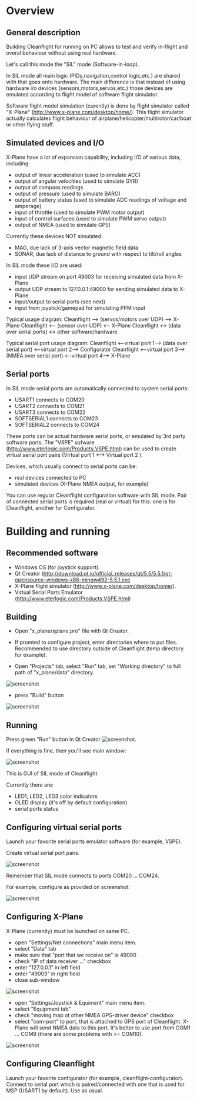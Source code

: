 Overview
=================

General description
------------------------

Building Cleanflight for running on PC allows to test
and verify in-flight and overal behaviour without
using real hardware.

Let's call this mode the "SIL" mode (Software-in-loop).

In SIL mode all main logic (PIDs,navigation,control logic,etc.)
are shared with that goes onto hardware. The main difference is that 
instead of using hardware i/o devices (sensors,motors,servos,etc.)
those devices are emulated according to flight model of
software flight simulator.

Software flight model simulation (curently) is done by flight simulator
called "X-Plane" (http://www.x-plane.com/desktop/home/).
This flight simulator actually calculates flight behaviour of
airplane/helicopter/multirotor/car/boat or other flying stuff.


Simulated devices and I/O
------------------------
X-Plane have a lot of expansion capability, including I/O of various data, including:
- output of linear acceleration (used to simulate ACC)
- output of angular velocities  (used to simulate GYR)
- output of compass readings
- output of pressure            (used to simulate BARO)
- output of battery status      (used to simulate ADC readings of voltage and amperage)
- input  of throttle            (used to simulate PWM motor output)
- input  of control surfaces    (used to simulate PWM servo output)
- output of NMEA                (used to simulate GPS)

Currently these devices NOT simulated:
- MAG, due lack of 3-axis vector magnetic field data
- SONAR, due lack of distance to ground with respect to tilt/roll angles

In SIL mode these I/O are used:
- input  UDP stream on port 49003 for receiving simulated data from X-Plane
- output UDP stream to 127.0.0.1:49000 for sending simulated data to X-Plane
- input/output to serial ports (see next)
- input from joystick/gamepad for simulating PPM input


Typical usage diagram:
Cleanflight  --> (servos/motors over UDP) --> X-Plane
Cleanflight  <-- (sensor over UDP)        <-- X-Plane
Cleanflight  <-> (data over serial ports) <-> other software/hardware

Typical serial port usage diagram:
Cleanflight  <--virtual port 1-->  (data over serial port)  <--virtual port 2-->  Configurator
Cleanflight  <--virtual port 3-->  (NMEA over serial port)  <--virtual port 4-->  X-Plane



Serial ports
------------------------
In SIL mode serial ports are automatically connected to system serial ports:
- USART1      connects to COM20
- USART2      connects to COM21
- USART3      connects to COM22
- SOFTSERIAL1 connects to COM23
- SOFTSERIAL2 connects to COM24

These ports can be actual hardware serial ports, or emulated by 3rd party software ports.
The "VSPE" sofware (http://www.eterlogic.com/Products.VSPE.html) can be used to create virtual
serial port pairs (Virtual port 1 <--> Virtual port 2 ).

Devices, which usually connect to serial ports can be:
- real devices connected to PC
- simulated devices (X-Plane NMEA output, for example)

You can use regular Cleanflight configuration software with SIL mode.
Pair of connected serial ports is required (real or virtual) for this:
one is for Cleanflight, another for Configurator.

 
 
Building and running
============================

Recommended software
------------------------
- Windows OS (for joystick support).
- Qt Creator (http://download.qt.io/official_releases/qt/5.5/5.5.1/qt-opensource-windows-x86-mingw492-5.5.1.exe
- X-Plane flight simulator (http://www.x-plane.com/desktop/home/).
- Virtual Serial Ports Emulator (http://www.eterlogic.com/Products.VSPE.html) 


Building
------------------------
- Open "x_plane/xplane.pro" file with Qt Creator.

- If promted to configure project, enter directories where to put files. Recommended to use directory outside of Cleanflight (temp directory for example).

- Open "Projects" tab, select "Run" tab, set "Working directory" to full path of "x_plane/data" directory.

![screenshot](assets/qt_creator_run_tab.png)

- press "Build" button

![screenshot](assets/qt_creator_build_button.png)



Running
------------------------

Press green "Run" button in Qt Creator ![screenshot](qt_creator_run_button.png).

If everything is fine, then you'll see main window:

![screenshot](assets/sil_main_window.png)

This is GUI of SIL mode of Cleanflight.

Currently there are:
- LED1, LED2, LED3 color indicators
- OLED display (it's off by default configuration)
- serial ports status



Configuring virtual serial ports
------------------------------------
Launch your favorite serial ports emulator software (for example, VSPE).

Create virtual serial port pairs.

![screenshot](assets/vspe_pair.png)

Remember that SIL mode connects to ports COM20 ... COM24.

For example, configure as provided on screenshot:

![screenshot](assets/vspe_ports.png)


Configuring X-Plane
-----------------------------
X-Plane (currently) must be launched on same PC.

- open "Settings/Net connections" main menu item.
- select "Data" tab
- make sure that "port that we receive on" is 49000
- check "IP of data receiver ..." checkbox
- enter "127.0.0.1" in left field
- enter "49003" in right field
- close sub-window

![screenshot](assets/xplane_output_ip.png)


- open "Settings/Joystick & Equiment" main menu item.
- select "Equipment tab"
- check "moving map ot other NMEA GPS-driver device" checkbox
- select "com-port" to port, that is attached to GPS port of Cleanflight.
  X-Plane will send NMEA data to this port.
  It's better to use port from COM1 ... COM9 (there are some problems with >= COM10).

![screenshot](assets/xplane_nmea_config.png)



Configuring Cleanflight
-----------------------------
Launch your favorite configurator (for example, cleanflight-configurator).
Connect to serial port which is paired/connected with one that is used for MSP (USART1 by default).
Use as usual.
